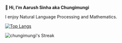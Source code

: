 **👋 Hi, I’m Aarush Sinha aka Chungimungi**

I enjoy Natural Language Processing and Mathematics.


[![Top Langs](https://github-readme-stats.vercel.app/api/top-langs/?username=chungimungi&layout=compact&theme=vision-friendly-dark)](https://github.com/chungimungi/github-readme-stats)


![chungimungi's Streak](https://github-readme-streak-stats.herokuapp.com/?user=chungimungi&theme=highcontrast&hide_border=false)
